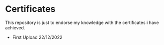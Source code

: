 # Certificates
This repository is just to endorse my knowledge with the certificates i have achieved.

  + First Upload 22/12/2022
